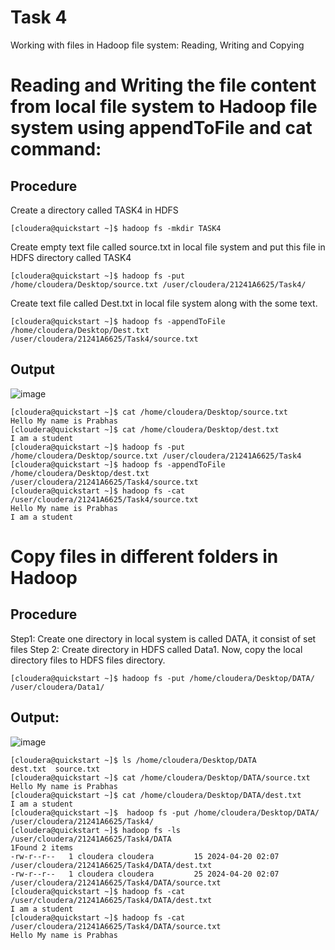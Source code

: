 # Task 4 
Working with files in Hadoop file system: Reading, Writing and Copying
# Reading and Writing the file content from local file system to Hadoop file system using appendToFile and cat command:
## Procedure
Create a directory called TASK4 in HDFS<br>
```
[cloudera@quickstart ~]$ hadoop fs -mkdir TASK4
```
Create empty text file called source.txt in local file system and put this file in HDFS
directory called TASK4
```
[cloudera@quickstart ~]$ hadoop fs -put /home/cloudera/Desktop/source.txt /user/cloudera/21241A6625/Task4/
```
Create text file called Dest.txt in local file system along with the some text.
```
[cloudera@quickstart ~]$ hadoop fs -appendToFile /home/cloudera/Desktop/Dest.txt /user/cloudera/21241A6625/Task4/source.txt
```
## Output
![image](https://github.com/prabhasg03/Task-Codes/assets/121883587/5a976dc5-51a6-4938-b515-f7db1cc36e77)

```
[cloudera@quickstart ~]$ cat /home/cloudera/Desktop/source.txt
Hello My name is Prabhas
[cloudera@quickstart ~]$ cat /home/cloudera/Desktop/dest.txt
I am a student
[cloudera@quickstart ~]$ hadoop fs -put /home/cloudera/Desktop/source.txt /user/cloudera/21241A6625/Task4
[cloudera@quickstart ~]$ hadoop fs -appendToFile /home/cloudera/Desktop/dest.txt /user/cloudera/21241A6625/Task4/source.txt
[cloudera@quickstart ~]$ hadoop fs -cat  /user/cloudera/21241A6625/Task4/source.txt
Hello My name is Prabhas
I am a student
```
# Copy files in different folders in Hadoop
## Procedure
Step1: Create one directory in local system is called DATA, it consist of set files
Step 2: Create directory in HDFS called Data1.
Now, copy the local directory files to HDFS files directory.
```
[cloudera@quickstart ~]$ hadoop fs -put /home/cloudera/Desktop/DATA/ /user/cloudera/Data1/
```
## Output:
![image](https://github.com/prabhasg03/Task-Codes/assets/121883587/2319a325-1c95-400b-9fad-b6ffd6eac2b2)

```
[cloudera@quickstart ~]$ ls /home/cloudera/Desktop/DATA
dest.txt  source.txt
[cloudera@quickstart ~]$ cat /home/cloudera/Desktop/DATA/source.txt
Hello My name is Prabhas
[cloudera@quickstart ~]$ cat /home/cloudera/Desktop/DATA/dest.txt
I am a student
[cloudera@quickstart ~]$  hadoop fs -put /home/cloudera/Desktop/DATA/ /user/cloudera/21241A6625/Task4/
[cloudera@quickstart ~]$ hadoop fs -ls /user/cloudera/21241A6625/Task4/DATA
1Found 2 items
-rw-r--r--   1 cloudera cloudera         15 2024-04-20 02:07 /user/cloudera/21241A6625/Task4/DATA/dest.txt
-rw-r--r--   1 cloudera cloudera         25 2024-04-20 02:07 /user/cloudera/21241A6625/Task4/DATA/source.txt
[cloudera@quickstart ~]$ hadoop fs -cat /user/cloudera/21241A6625/Task4/DATA/dest.txt
I am a student
[cloudera@quickstart ~]$ hadoop fs -cat /user/cloudera/21241A6625/Task4/DATA/source.txt
Hello My name is Prabhas

```
